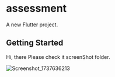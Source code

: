 # assessment

A new Flutter project.

## Getting Started

<!-- This project is a starting point for a Flutter application.

A few resources to get you started if this is your first Flutter project:

- [Lab: Write your first Flutter app](https://docs.flutter.dev/get-started/codelab)
- [Cookbook: Useful Flutter samples](https://docs.flutter.dev/cookbook)

For help getting started with Flutter development, view the
[online documentation](https://docs.flutter.dev/), which offers tutorials,
samples, guidance on mobile development, and a full API reference. -->



Hi, there 
Please check it screenShot folder.



![Screenshot_1737636213](https://github.com/user-attachments/assets/a7fcc35b-909b-4a12-8b92-663bb4b049a6)
